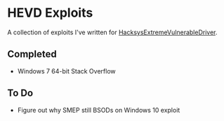 # HEVD Exploits

A collection of exploits I've written for [HacksysExtremeVulnerableDriver](https://github.com/hacksysteam/HackSysExtremeVulnerableDriver). 

## Completed

- Windows 7 64-bit Stack Overflow

## To Do

- Figure out why SMEP still BSODs on Windows 10 exploit
